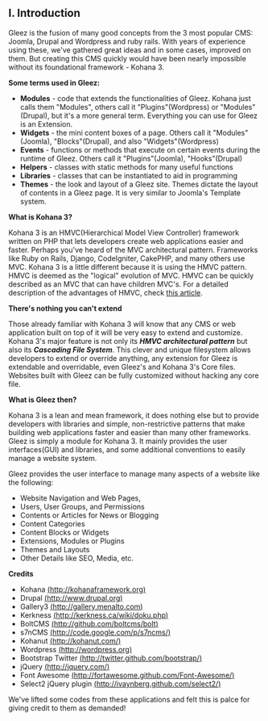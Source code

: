 I. Introduction
---------------

Gleez is the fusion of many good concepts from the 3 most popular CMS: Joomla, Drupal and Wordpress and ruby rails. 
With years of experience using these, we've gathered great ideas and in some cases, improved on them.
But creating this CMS quickly would have been nearly impossible without its foundational framework - Kohana 3.

**Some terms used in Gleez:**

* **Modules** - code that extends the functionalities of Gleez. Kohana just calls them "Modules", others call it "Plugins"(Wordpress) or "Modules"(Drupal), but it's a more general term. Everything you can use for Gleez is an Extension.
* **Widgets** - the mini content boxes of a page. Others call it "Modules"(Joomla), "Blocks"(Drupal), and also "Widgets"(Wordpress)
* **Events** - functions or methods that execute on certain events during the runtime of Gleez. Others call it "Plugins"(Joomla), "Hooks"(Drupal)
* **Helpers** - classes with static methods for many useful functions
* **Libraries** - classes that can be instantiated to aid in programming
* **Themes** - the look and layout of a Gleez site. Themes dictate the layout of contents in a Gleez page. It is very similar to Joomla's Template system.

**What is Kohana 3?**

Kohana 3 is an HMVC(Hierarchical Model View Controller) framework written on PHP that lets developers create web applications easier and faster. Perhaps you've heard of the MVC architectural pattern. 
Frameworks like Ruby on Rails, Django, CodeIgniter, CakePHP, and many others use MVC. Kohana 3 is a little different because it is using the HMVC pattern. 
HMVC is deemed as the "logical" evolution of MVC. HMVC can be quickly described as an MVC that can have children MVC's. For a detailed description of the advantages of HMVC,
check [this article](http://techportal.ibuildings.com/2010/02/22/scaling-web-applications-with-hmvc).

**There's nothing you can't extend**

Those already familiar with Kohana 3 will know that any CMS or web application built on top of it will be very easy to extend and customize. Kohana 3's major feature is not only its ***HMVC architectural pattern*** but also its ***Cascading File System***. 
This clever and unique filesystem allows developers to extend or override anything, any extension for Gleez is extendable and overridable, even Gleez's and Kohana 3's Core files. 
Websites built with Gleez can be fully customized without hacking any core file.

**What is Gleez then?**

Kohana 3 is a lean and mean framework, it does nothing else but to provide developers with libraries and simple, non-restrictive patterns that make building web applications faster and easier than many other frameworks.
Gleez is simply a module for Kohana 3. It mainly provides the user interfaces(GUI) and libraries, and some additional conventions to easily manage a website system. 

Gleez provides the user interface to manage many aspects of a website like the following:

* Website Navigation and Web Pages, 
* Users, User Groups, and Permissions
* Contents or Articles for News or Blogging
* Content Categories
* Content Blocks or Widgets
* Extensions, Modules or Plugins
* Themes and Layouts
* Other Details like SEO, Media, etc.

**Credits**

* Kohana    [(http://kohanaframework.org)](http://kohanaframework.org)
* Drupal    [(http://www.drupal.org)](http://www.drupal.org)
* Gallery3  [(http://gallery.menalto.com)](http://gallery.menalto.com)
* Kerkness  [(http://kerkness.ca/wiki/doku.php)](http://kerkness.ca/wiki/doku.php)
* BoltCMS   [(http://github.com/boltcms/bolt)](http://github.com/boltcms/bolt)
* s7nCMS    [(http://code.google.com/p/s7ncms/)](http://code.google.com/p/s7ncms/)
* Kohanut   [(http://kohanut.com/)](http://kohanut.com/)
* Wordpress [(http://wordpress.org)](http://wordpress.org)
* Bootstrap Twitter [(http://twitter.github.com/bootstrap/)](http://twitter.github.com/bootstrap/)
* jQuery [(http://jquery.com/)](http://jquery.com/)
* Font Awesome [(http://fortawesome.github.com/Font-Awesome/)](http://fortawesome.github.com/Font-Awesome/)
* Select2 jQuery plugin [(http://ivaynberg.github.com/select2/)](http://ivaynberg.github.com/select2/)

We've lifted some codes from these applications and felt this is palce for giving credit to them as demanded!
